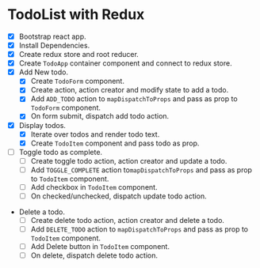 # TodoList with Redux

* [x] Bootstrap react app.
* [x] Install Dependencies.
* [x] Create redux store and root reducer.
* [x] Create `TodoApp` container component and connect to redux store.
* [x] Add New todo.
  * [x] Create `TodoForm` component.
  * [x] Create action, action creator and modify state to add a todo.
  * [x] Add `ADD_TODO` action to `mapDispatchToProps` and pass as prop to `TodoForm` component.
  * [x] On form submit, dispatch add todo action.
* [x] Display todos.
  * [x] Iterate over todos and render todo text.
  * [x] Create `TodoItem` component and pass todo as prop.
* [ ] Toggle todo as complete.
  * [ ] Create toggle todo action, action creator and update a todo.
  * [ ] Add `TOGGLE_COMPLETE` action to`mapDispatchToProps` and pass as prop to `TodoItem` component.
  * [ ] Add checkbox in `TodoItem` component.
  * [ ] On checked/unchecked, dispatch update todo action.
* Delete a todo.
  * [ ] Create delete todo action, action creator and delete a todo.
  * [ ] Add `DELETE_TODO` action to `mapDispatchToProps` and pass as prop to `TodoItem` component.
  * [ ] Add Delete button in `TodoItem` component.
  * [ ] On delete, dispatch delete todo action.
